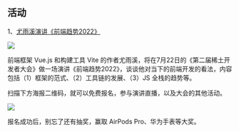 ## 活动

1、[尤雨溪演讲《前端趋势2022》](https://conf.juejin.cn/xdc2022/wap/?utm_source=ruanyfblogjiangshi)

![](https://cdn.beekka.com/blogimg/asset/202207/bg2022070609.webp)

前端框架 Vue.js 和构建工具 Vite 的作者尤雨溪，将在7月22日的《第二届稀土开发者大会》做一场演讲《前端趋势2022》，谈谈他对当下的前端开发的看法，内容包括（1）框架的范式、（2）工具链的发展、（3）JS 全栈的趋势等。

扫描下方海报二维码，就可以免费报名，参与演讲直播，以及大会的其他活动。

![](https://cdn.beekka.com/blogimg/asset/202207/bg2022070610.webp)

报名成功后，别忘了还有抽奖，赢取 AirPods Pro、华为手表等大奖。